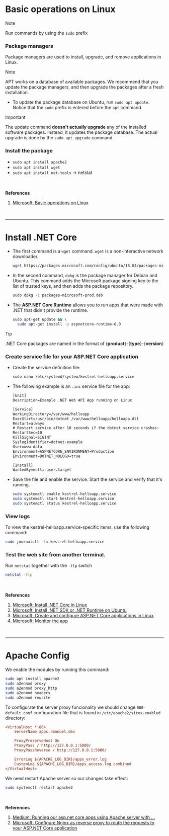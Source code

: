 # Basic operations on Linux

> [!NOTE]
> Run commands by using the `sudo` prefix

### Package managers
Package managers are used to install, upgrade, and remove applications in Linux. 

> [!NOTE]
> APT works on a database of available packages. We recommend that you update the package managers, and then upgrade the packages after a fresh installation.

- To update the package database on Ubuntu, run `sudo apt update`. Notice that the `sudo` prefix is entered before the `apt` command.
> [!IMPORTANT]
> The update command **doesn't actually upgrade** any of the installed software packages. Instead, it updates the package database. The actual upgrade is done by the `sudo apt upgrade` command.

### Install the package
- `sudo apt install apache2`
- `sudo apt install wget`
- `sudo apt install net-tools` -> netstat

<br/><br/>
**References**
1. [Microsoft: Basic operations on Linux](https://learn.microsoft.com/en-us/troubleshoot/developer/webapps/aspnetcore/practice-troubleshoot-linux/1-2-linux-special-directories-users-package-managers)

<br/>

---

# Install .NET Core

- The first command is a `wget` command. `wget` is a non-interactive network downloader.
  ```bash
  wget https://packages.microsoft.com/config/ubuntu/18.04/packages-microsoft-prod.deb -O packages-microsoft-prod.deb
  ```

- In the second command, `dpkg` is the package manager for Debian and Ubuntu. This command adds the Microsoft package signing key to the list of trusted keys, and then adds the package repository.
  ```bash
  sudo dpkg -i packages-microsoft-prod.deb
  ```

- The **ASP.NET Core Runtime** allows you to run apps that were made with .NET that didn't provide the runtime.
  ```bash
  sudo apt-get update && \
    sudo apt-get install -y aspnetcore-runtime-8.0
  ```
> [!TIP]
> .NET Core packages are named in the format of {**product**}-{**type**}-{**version**}

### Create service file for your ASP.NET Core application
- Create the service definition file:
  ```bash
  sudo nano /etc/systemd/system/kestrel-helloapp.service
  ```

- The following example is an `.ini` service file for the app:
  ```txt
  [Unit]
  Description=Example .NET Web API App running on Linux
  
  [Service]
  WorkingDirectory=/var/www/helloapp
  ExecStart=/usr/bin/dotnet /var/www/helloapp/helloapp.dll
  Restart=always
  # Restart service after 10 seconds if the dotnet service crashes:
  RestartSec=10
  KillSignal=SIGINT
  SyslogIdentifier=dotnet-example
  User=www-data
  Environment=ASPNETCORE_ENVIRONMENT=Production
  Environment=DOTNET_NOLOGO=true
  
  [Install]
  WantedBy=multi-user.target
  ```

- Save the file and enable the service. Start the service and verify that it's running.
  ```bash
  sudo systemctl enable kestrel-helloapp.service
  sudo systemctl start kestrel-helloapp.service
  sudo systemctl status kestrel-helloapp.service
  ```

### View logs
To view the kestrel-helloapp.service-specific items, use the following command:
```bash
sudo journalctl -fu kestrel-helloapp.service
```

### Test the web site from another terminal.
Run `netstat` together with the `-tlp` switch
```bash
netstat -tlp
```

<br/><br/>
**References**
1. [Microsoft: Install .NET Core in Linux](https://learn.microsoft.com/en-us/troubleshoot/developer/webapps/aspnetcore/practice-troubleshoot-linux/1-3-install-dotnet-core-linux)
2. [Microsoft: Install .NET SDK or .NET Runtime on Ubuntu](https://learn.microsoft.com/en-us/dotnet/core/install/linux-ubuntu-install?tabs=dotnet8&pivots=os-linux-ubuntu-2204)
3. [Microsoft: Create and configure ASP.NET Core applications in Linux](https://learn.microsoft.com/en-us/troubleshoot/developer/webapps/aspnetcore/practice-troubleshoot-linux/2-3-configure-aspnet-core-application-start-automatically#create-service-file-for-your-aspnet-core-application)
4. [Microsoft: Monitor the app](https://learn.microsoft.com/en-us/aspnet/core/host-and-deploy/linux-nginx?view=aspnetcore-8.0&tabs=linux-ubuntu#monitor-the-app)

<br/>

---

# Apache Config
We enable the modules by running this command:
```bash
sudo apt install apache2
sudo a2enmod proxy
sudo a2enmod proxy_http
sudo a2enmod headers
sudo a2enmod rewrite
```

To configurate the server proxy funcionality we should change `000-default.conf` configuration file that is found in `/etc/apache2/sites-enabled` directory:
```ini
<VirtualHost *:80>
    ServerName apps.rmanuel.dev

    ProxyPreserveHost On
    ProxyPass / http://127.0.0.1:5000/
    ProxyPassReverse / http://127.0.0.1:5000/

    ErrorLog ${APACHE_LOG_DIR}/apps_error.log
    CustomLog ${APACHE_LOG_DIR}/apps_access.log combined
</VirtualHost>
```

We need restart Apache server so our changes take effect:
```bash
sudo systemctl restart apache2
```

<br/><br/>
**References**
1. [Medium: Running our asp.net core apps using Apache server with ...](https://medium.com/@sebishenzenn/running-ours-asp-net-core-apps-using-apache-server-with-reverse-proxy-c0784ae7babd)
2. [Microsoft: Configure Nginx as reverse proxy to route the requests to your ASP.NET Core application](https://learn.microsoft.com/en-us/troubleshoot/developer/webapps/aspnetcore/practice-troubleshoot-linux/2-2-install-nginx-configure-it-reverse-proxy#configure-nginx-as-reverse-proxy-to-route-the-requests-to-your-aspnet-core-application)
